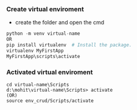 ### Create virtual enviroment
* create the folder and open the cmd
```python
python -m venv virtual-name
OR
pip install virtualenv  # Install the package.
virtualenv MyFirstApp
MyFirstApp\scripts\activate
```

### Activated virtual enviroment
```pyhton
cd virtual-name\Scripts
d:\mohit\virtual-name\Scripts> activate
(OR)
source env_crud/Scripts/activate
```